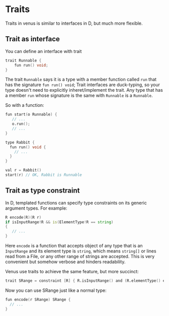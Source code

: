 # Traits

Traits in venus is similar to interfaces in D, but much more flexible.

## Trait as interface

You can define an interface with trait

```d
trait Runnable {
    fun run() void;
}
```

The trait `Runnable` says it is a type with a member function called `run` that has the signature `fun run() void`;
Trait interfaces are duck-typing, so your type doesn't need to explicitly inheret/implement the trait.
Any type that has a member `run` whose signature is the same with `Runnable` is a `Runnable`.

So with a function:

```d
fun start(o Runnable) {
   // ...
   o.run();
   // ...
}

type Rabbit {
  fun run() void {
    // ...
  }
}

val r = Rabbit()
start(r) // OK, Rabbit is Runnable
```

## Trait as type constraint

In D, templated functions can specify type constraints on its generic argument types.
For example:

```d
R encode(R)(R r)
if isInputRange!R && is(ElementType!R == string)
{
   // ...
}
```

Here `encode` is a function that accepts object of any type that is an `InputRange` and its element type is `string`,
which means `string[]` or lines read from a File, or any other range of strings are accepted.
This is very convenient but somehow verbose and hinders readability.

Venus use traits to achieve the same feature, but more succinct:

```d
trait SRange = constraint [R] { R.isInputRange() and (R.elementType() eq string) }
```

Now you can use SRange just like a normal type:

```d
fun encode(r SRange) SRange {
  // ...
}
```

